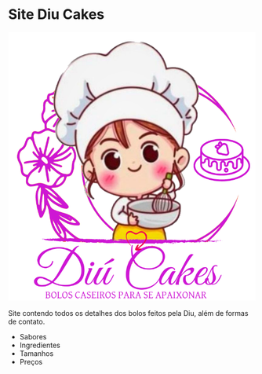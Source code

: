 <h1>Site Diu Cakes</h1>

<img src="imagens/diu-logo-g.png">


Site contendo todos os detalhes dos bolos feitos pela Diu, além de formas de contato.

<ul>
    <li>Sabores</li>
    <li>Ingredientes</li>
    <li>Tamanhos</li>
    <li>Preços</li>
</ul>
